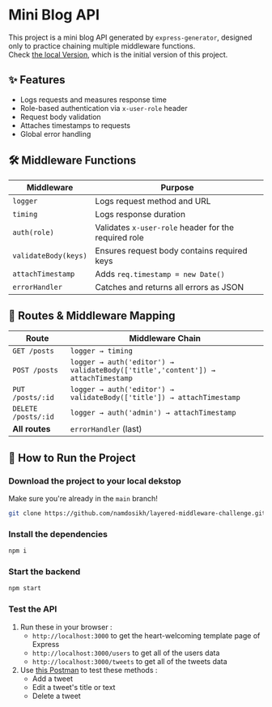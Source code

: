 # Mini Blog API

This project is a mini blog API generated by `express-generator`, designed only to practice chaining multiple middleware functions.  
Check [the local Version](https://github.com/namdosikh/layered-middleware-challenge/tree/dev-local), which is the initial version of this project.

## ✨ Features

- Logs requests and measures response time
- Role-based authentication via `x-user-role` header
- Request body validation
- Attaches timestamps to requests
- Global error handling

## 🛠 Middleware Functions

| Middleware           | Purpose                                              |
| -------------------- | ---------------------------------------------------- |
| `logger`             | Logs request method and URL                          |
| `timing`             | Logs response duration                               |
| `auth(role)`         | Validates `x-user-role` header for the required role |
| `validateBody(keys)` | Ensures request body contains required keys          |
| `attachTimestamp`    | Adds `req.timestamp = new Date()`                    |
| `errorHandler`       | Catches and returns all errors as JSON               |

## 📜 Routes & Middleware Mapping

| Route               | Middleware Chain                                                                |
| ------------------- | ------------------------------------------------------------------------------- |
| `GET /posts`        | `logger → timing`                                                               |
| `POST /posts`       | `logger → auth('editor') → validateBody(['title','content']) → attachTimestamp` |
| `PUT /posts/:id`    | `logger → auth('editor') → validateBody(['title']) → attachTimestamp`           |
| `DELETE /posts/:id` | `logger → auth('admin') → attachTimestamp`                                      |
| **All routes**      | `errorHandler` (last)                                                           |

## 🚀 How to Run the Project

### Download the project to your local dekstop

Make sure you're already in the `main` branch!

```bash
git clone https://github.com/namdosikh/layered-middleware-challenge.git
```

### Install the dependencies

```bash
npm i
```

### Start the backend

```bash
npm start
```

### Test the API

1.  Run these in your browser :
    - `http://localhost:3000` to get the heart-welcoming template page of Express
    - `http://localhost:3000/users` to get all of the users data
    - `http://localhost:3000/tweets` to get all of the tweets data
2.  Use [this Postman](https://muhammadrasikh.postman.co/workspace/Muhammad-Rasikh's-Workspace~0df80228-87f5-4e1a-87df-63d5af64454e/collection/46298544-2e974c0f-3faf-467b-9678-531de247364b?action=share&creator=46298544) to test these methods :
    - Add a tweet
    - Edit a tweet's title or text
    - Delete a tweet
